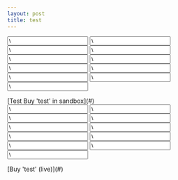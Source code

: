 ```yaml
---
layout: post
title: test
---
```


<form action="\"https://www.sandbox.paypal.com/cgi-bin/webscr\"" id="\"test\"" method="\"post\"" style="\"\"">
<input name="\"custom\"" type="\"hidden\"" value="\"5\"">
</input>
<input name="\"cmd\"" type="\"hidden\"" value="\"_xclick\"">
</input>
<input name="\"item_name\"" type="\"hidden\"" value="\"test\"">
</input>
<input name="\"business\"" type="\"hidden\"" value="\"paypal@leondustar.nl\"">
</input>
<input name="\"notify_url\"" type="\"hidden\"" value="\"/paypal\"">
</input>
<input name="\"return\"" type="\"hidden\"" value="\"/payment-succes\"">
</input>
<input name="\"return_url\"" type="\"hidden\"" value="\"/payment-succes\"">
</input>
<input name="\"cancel_return\"" type="\"hidden\"" value="\"/payment-cancel\"">
</input>
<input name="\"mc_currency\"" type="\"hidden\"" value="\"USD\"">
</input>
<input name="\"amount\"" type="\"hidden\"" value="\"0.01\"">
</input>
<input name="\"rm\"" type="\"hidden\"" value="\"2\"">
</input>
</form>[Test Buy 'test' in sandbox](#)  
  

<form action="\"https://www.paypal.com/cgi-bin/webscr\"" id="\"test2\"" method="\"post\"" style="\"\"">
<input name="\"custom\"" type="\"hidden\"" value="\"5\"">
</input>
<input name="\"cmd\"" type="\"hidden\"" value="\"_xclick\"">
</input>
<input name="\"item_name\"" type="\"hidden\"" value="\"test\"">
</input>
<input name="\"business\"" type="\"hidden\"" value="\"info@leondustar.nl\"">
</input>
<input name="\"notify_url\"" type="\"hidden\"" value="\"/paypal\"">
</input>
<input name="\"return\"" type="\"hidden\"" value="\"/payment-succes\"">
</input>
<input name="\"return_url\"" type="\"hidden\"" value="\"/payment-succes\"">
</input>
<input name="\"cancel_return\"" type="\"hidden\"" value="\"/payment-cancel\"">
</input>
<input name="\"mc_currency\"" type="\"hidden\"" value="\"USD\"">
</input>
<input name="\"amount\"" type="\"hidden\"" value="\"0.01\"">
</input>
<input name="\"rm\"" type="\"hidden\"" value="\"2\"">
</input>
</form>[Buy 'test' (live)](#)